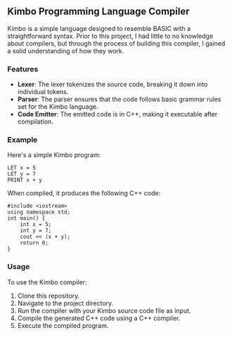 ## Kimbo Programming Language Compiler
Kimbo is a simple language designed to resemble BASIC with a straightforward syntax.
Prior to this project, I had little to no knowledge about compilers, but through the process of building this compiler, I gained a solid understanding of how they work.

### Features

- **Lexer**: The lexer tokenizes the source code, breaking it down into individual tokens.
- **Parser**: The parser ensures that the code follows basic grammar rules set for the Kimbo language.
- **Code Emitter**: The emitted code is in C++, making it executable after compilation.

### Example

Here's a simple Kimbo program:

```
LET x = 5
LET y = 7
PRINT x + y
 ```

When compiled, it produces the following C++ code:
```
#include <iostream>
using namespace std;
int main() {
    int x = 5;
    int y = 7;
    cout << (x + y);
    return 0;
}
 ```

### Usage

To use the Kimbo compiler:

1. Clone this repository.
2. Navigate to the project directory.
3. Run the compiler with your Kimbo source code file as input.
4. Compile the generated C++ code using a C++ compiler.
5. Execute the compiled program.
